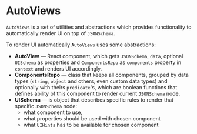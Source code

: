 # AutoViews

`AutoViews` is a set of utilities and abstractions which provides functionality to automatically render UI on top of `JSONSchema`.

To render UI automatically `AutoViews` uses some abstractions:

-   **AutoView** — React component, which gets `JSONSchema`, `data`, optional `UISchema` as properties and `ComponentsRepo` as `components` property in `context` and renders UI accordingly.
-   **ComponentsRepo** — class that keeps all components, grouped by data types (`string`, `object` and others, even custom data types) and optionally with theirs `predicate`'s, which are boolean functions that defines ability of this component to render current `JSONSchema` node.
-   **UISchema** — is object that describes specific rules to render that specific `JSONSchema` node:
    -   what component to use,
    -   what properties should be used with chosen component
    -   what `UIHints` has to be available for chosen component
